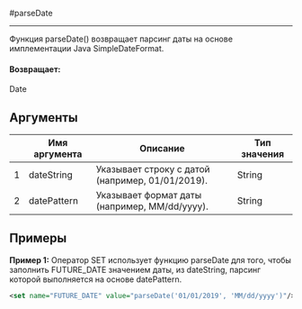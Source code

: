 #parseDate

---

Функция parseDate() возвращает парсинг даты на основе имплементации Java SimpleDateFormat.

#### Возвращает:

Date

## Аргументы

|  | Имя аргумента | Описание | Тип значения |
| --- | --- | --- | --- |
| 1 | dateString | Указывает строку с датой (например, 01/01/2019). | String |
| 2 | datePattern | Указывает формат даты (например, MM/dd/yyyy). | String |

## Примеры

**Пример 1:** Оператор SET использует функцию parseDate для того, чтобы заполнить FUTURE_DATE значением даты, из dateString, парсинг которой выполняется на основе datePattern.
```xml
<set name="FUTURE_DATE" value="parseDate('01/01/2019', 'MM/dd/yyyy')"/>
```

